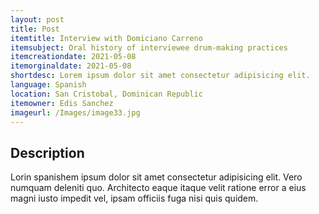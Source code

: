 ```yaml
---
layout: post
title: Post
itemtitle: Interview with Domiciano Carreno
itemsubject: Oral history of interviewee drum-making practices
itemcreationdate: 2021-05-08
itemorginaldate: 2021-05-08
shortdesc: Lorem ipsum dolor sit amet consectetur adipisicing elit.
language: Spanish
location: San Cristobal, Dominican Republic
itemowner: Edis Sanchez
imageurl: /Images/image33.jpg
---
```



## Description
Lorin spanishem ipsum dolor sit amet consectetur adipisicing elit. Vero numquam deleniti quo. Architecto eaque itaque velit ratione error a eius magni iusto impedit vel, ipsam officiis fuga nisi quis quidem.

